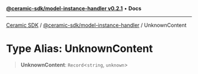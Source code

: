 [**@ceramic-sdk/model-instance-handler v0.2.1**](../README.md) • **Docs**

***

[Ceramic SDK](../../../README.md) / [@ceramic-sdk/model-instance-handler](../README.md) / UnknownContent

# Type Alias: UnknownContent

> **UnknownContent**: `Record`\<`string`, `unknown`\>

